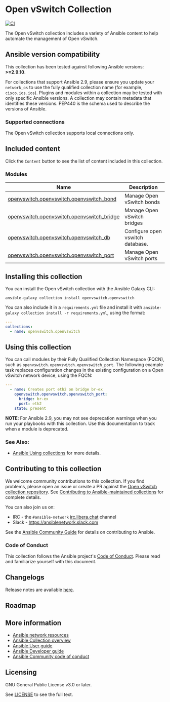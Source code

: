 

# Open vSwitch Collection
[![CI](https://zuul-ci.org/gated.svg)](https://dashboard.zuul.ansible.com/t/ansible/project/github.com/ansible-collections/openvswitch.openvswitch) <!--[![Codecov](https://img.shields.io/codecov/c/github/ansible-collections/vyos)](https://codecov.io/gh/ansible-collections/openvswitch.openvswitch)-->

The Open vSwitch collection includes a variety of Ansible content to help automate the management of Open vSwitch.

<!--start requires_ansible-->
## Ansible version compatibility

This collection has been tested against following Ansible versions: **>=2.9.10**.

For collections that support Ansible 2.9, please ensure you update your `network_os` to use the
fully qualified collection name (for example, `cisco.ios.ios`).
Plugins and modules within a collection may be tested with only specific Ansible versions.
A collection may contain metadata that identifies these versions.
PEP440 is the schema used to describe the versions of Ansible.
<!--end requires_ansible-->

### Supported connections
The Open vSwitch collection supports local connections only.

## Included content

Click the ``Content`` button to see the list of content included in this collection.

<!--start collection content-->
### Modules
Name | Description
--- | ---
[openvswitch.openvswitch.openvswitch_bond](https://github.com/ansible-collections/openvswitch.openvswitch/blob/main/docs/openvswitch.openvswitch.openvswitch_bond_module.rst)|Manage Open vSwitch bonds
[openvswitch.openvswitch.openvswitch_bridge](https://github.com/ansible-collections/openvswitch.openvswitch/blob/main/docs/openvswitch.openvswitch.openvswitch_bridge_module.rst)|Manage Open vSwitch bridges
[openvswitch.openvswitch.openvswitch_db](https://github.com/ansible-collections/openvswitch.openvswitch/blob/main/docs/openvswitch.openvswitch.openvswitch_db_module.rst)|Configure open vswitch database.
[openvswitch.openvswitch.openvswitch_port](https://github.com/ansible-collections/openvswitch.openvswitch/blob/main/docs/openvswitch.openvswitch.openvswitch_port_module.rst)|Manage Open vSwitch ports

<!--end collection content-->

## Installing this collection

You can install the Open vSwitch collection with the Ansible Galaxy CLI:

    ansible-galaxy collection install openvswitch.openvswitch

You can also include it in a `requirements.yml` file and install it with `ansible-galaxy collection install -r requirements.yml`, using the format:

```yaml
---
collections:
  - name: openvswitch.openvswitch
```
## Using this collection

You can call modules by their Fully Qualified Collection Namespace (FQCN), such as `openvswitch.openvswitch.openvswitch_port`.
The following example task replaces configuration changes in the existing configuration on a Open vSwitch network device, using the FQCN:

```yaml
---
  - name: Creates port eth2 on bridge br-ex
    openvswitch.openvswitch.openvswitch_port:
      bridge: br-ex
      port: eth2
    state: present
```

**NOTE**: For Ansible 2.9, you may not see deprecation warnings when you run your playbooks with this collection. Use this documentation to track when a module is deprecated.


### See Also:

* [Ansible Using collections](https://docs.ansible.com/ansible/latest/user_guide/collections_using.html) for more details.

## Contributing to this collection

We welcome community contributions to this collection. If you find problems, please open an issue or create a PR against the [Open vSwitch collection repository](https://github.com/ansible-collections/openvswitch.openvswitch). See [Contributing to Ansible-maintained collections](https://docs.ansible.com/ansible/devel/community/contributing_maintained_collections.html#contributing-maintained-collections) for complete details.

You can also join us on:

- IRC - the ``#ansible-network`` [irc.libera.chat](https://libera.chat/) channel
- Slack - https://ansiblenetwork.slack.com

See the [Ansible Community Guide](https://docs.ansible.com/ansible/latest/community/index.html) for details on contributing to Ansible.

### Code of Conduct
This collection follows the Ansible project's
[Code of Conduct](https://docs.ansible.com/ansible/devel/community/code_of_conduct.html).
Please read and familiarize yourself with this document.


## Changelogs

Release notes are available [here](https://github.com/ansible-collections/openvswitch.openvswitch/blob/main/changelogs/CHANGELOG.rst).

## Roadmap

<!-- Optional. Include the roadmap for this collection, and the proposed release/versioning strategy so users can anticipate the upgrade/update cycle. -->

## More information

- [Ansible network resources](https://docs.ansible.com/ansible/latest/network/getting_started/network_resources.html)
- [Ansible Collection overview](https://github.com/ansible-collections/overview)
- [Ansible User guide](https://docs.ansible.com/ansible/latest/user_guide/index.html)
- [Ansible Developer guide](https://docs.ansible.com/ansible/latest/dev_guide/index.html)
- [Ansible Community code of conduct](https://docs.ansible.com/ansible/latest/community/code_of_conduct.html)

## Licensing

GNU General Public License v3.0 or later.

See [LICENSE](https://www.gnu.org/licenses/gpl-3.0.txt) to see the full text.
